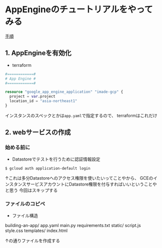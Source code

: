 # AppEngineのチュートリアルをやってみる

[手順](https://cloud.google.com/appengine/docs/standard/python3/building-app?hl=ja)

## 1. AppEngineを有効化

- terraform

```s:app_engine.tf
#============#
# App Engine #
#============#

resource "google_app_engine_application" "imade-gcp" {
  project = var.project
  location_id = "asia-northeast1"
}
```

インスタンスのスペックとかは`app.yaml`で指定するので、
terraformはこれだけ

## 2. webサービスの作成

### 始める前に

- Datastoreでテストを行うために認証情報設定

```
$ gcloud auth application-default login
```

↑これは多分Datastoreへのアクセス権限を使いたいってことやから、
GCEのインスタンスサービスアカウントにDatastore権限を付与すればいいということやと思う
今回はスキップする

### ファイルのコピペ

- ファイル構造

building-an-app/
  app.yaml
  main.py
  requirements.txt
  static/
    script.js
    style.css
  templates/
    index.html

↑の通りファイルを作成する

